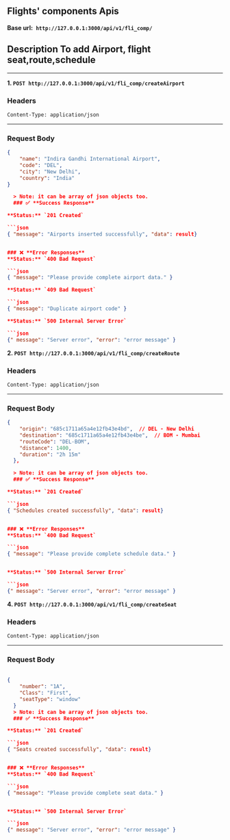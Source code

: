 ## **Flights' components  Apis**

**Base url:` http://127.0.0.1:3000/api/v1/fli_comp/`**

**Description**
To add Airport, flight seat,route,schedule
---
---
**1. `POST http://127.0.0.1:3000/api/v1/fli_comp/createAirport`**
###  **Headers**

```
Content-Type: application/json
```
---

###  **Request Body**

```json
{
    "name": "Indira Gandhi International Airport",
    "code": "DEL",
    "city": "New Delhi",
    "country": "India"
}

  > Note: it can be array of json objects too.
  ### ✅ **Success Response**

**Status:** `201 Created`

```json
{ "message": "Airports inserted successfully", "data": result}


### ❌ **Error Responses**
**Status:** `400 Bad Request`

```json
{ "message": "Please provide complete airport data." }

**Status:** `409 Bad Request`

```json
{ "message": "Duplicate airport code" }

**Status:** `500 Internal Server Error`

```json
{" message": "Server error", "error": "error message" }
```
**2. `POST http://127.0.0.1:3000/api/v1/fli_comp/createRoute`**
###  **Headers**

```
Content-Type: application/json
```
---

###  **Request Body**

```json
{
    "origin": "685c1711a65a4e12fb43e4bd",  // DEL - New Delhi
    "destination": "685c1711a65a4e12fb43e4be",  // BOM - Mumbai
    "routeCode": "DEL-BOM",
    "distance": 1400,
    "duration": "2h 15m"
  },

  > Note: it can be array of json objects too.
  ### ✅ **Success Response**

**Status:** `201 Created`

```json
{ "Schedules created successfully", "data": result}


### ❌ **Error Responses**
**Status:** `400 Bad Request`

```json
{ "message": "Please provide complete schedule data." }


**Status:** `500 Internal Server Error`

```json
{" message": "Server error", "error": "error message" }
```






**4. `POST http://127.0.0.1:3000/api/v1/fli_comp/createSeat`**
###  **Headers**

```
Content-Type: application/json
```
---

###  **Request Body**

```json
 
{
    "number": "1A",
    "Class": "First",
    "seatType": "window"
  }
  > Note: it can be array of json objects too.
  ### ✅ **Success Response**

**Status:** `201 Created`

```json
{ "Seats created successfully", "data": result}


### ❌ **Error Responses**
**Status:** `400 Bad Request`

```json
{ "message": "Please provide complete seat data." }


**Status:** `500 Internal Server Error`

```json
{" message": "Server error", "error": "error message" }
```






